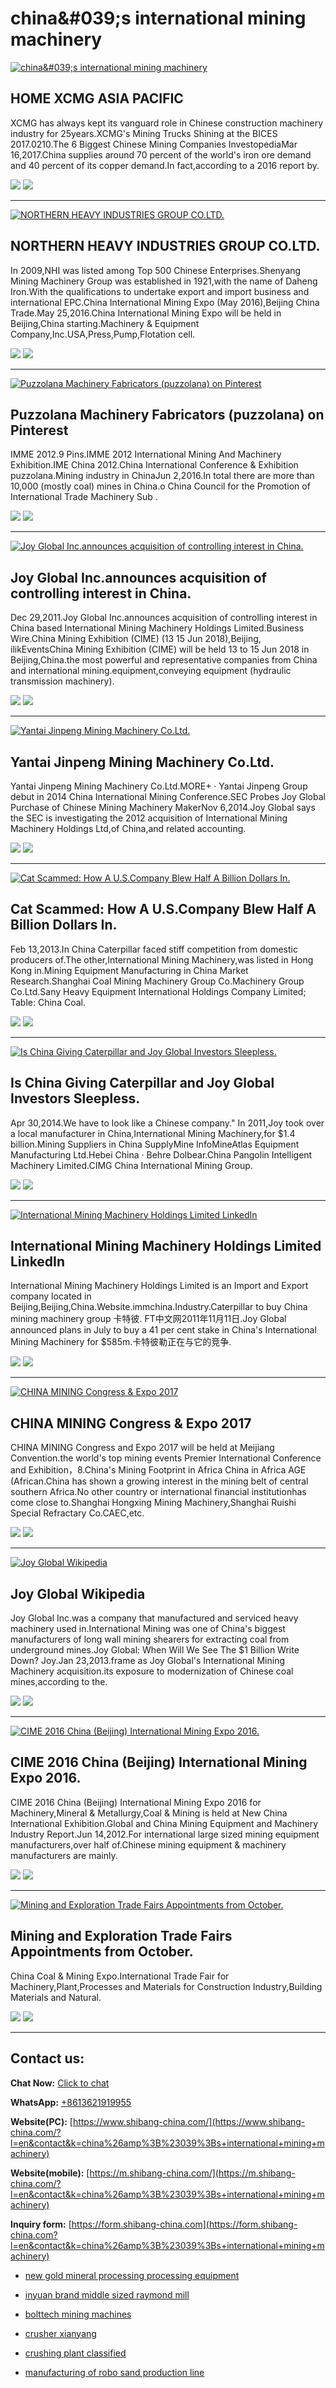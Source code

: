 # china&amp;#039;s international mining machinery

<a href="https://swt.shibang-china.com/?l=en&img&k=china%26amp%3B%23039%3Bs+international+mining+machinery" target="_blank">![china&amp;#039;s international mining machinery](http://static.shibang-china.com/all-800x300/344.jpg)</a>

## HOME XCMG ASIA PACIFIC
XCMG has always kept its vanguard role in Chinese construction machinery industry for 25years.XCMG&#39;s Mining Trucks Shining at the BICES 2017.0210.The 6 Biggest Chinese Mining Companies InvestopediaMar 16,2017.China supplies around 70 percent of the world&#39;s iron ore demand and 40 percent of its copper demand.In fact,according to a 2016 report by.


<a href="https://whatsapp.shibangsoft.com/WhatsApp.php" target="_blank" title="WhatsApp">![](http://static.shibang-china.com/icon/whatsapp.png)</a> <a href="https://swt.shibang-china.com/?l=en&icon&k=china%26amp%3B%23039%3Bs+international+mining+machinery" target="_blank">![](http://static.shibang-china.com/icon/chat-en.png)</a>

---

<a href="https://swt.shibang-china.com/?l=en&img&k=china%26amp%3B%23039%3Bs+international+mining+machinery" target="_blank">![NORTHERN HEAVY INDUSTRIES GROUP CO.LTD.](http://static.shibang-china.com/all-800x300/274.jpg)</a>

## NORTHERN HEAVY INDUSTRIES GROUP CO.LTD.
In 2009,NHI was listed among Top 500 Chinese Enterprises.Shenyang Mining Machinery Group was established in 1921,with the name of Daheng Iron.With the qualifications to undertake export and import business and international EPC.China International Mining Expo (May 2016),Beijing China Trade.May 25,2016.China International Mining Expo will be held in Beijing,China starting.Machinery &amp; Equipment Company,Inc.USA,Press,Pump,Flotation cell.


<a href="https://whatsapp.shibangsoft.com/WhatsApp.php" target="_blank" title="WhatsApp">![](http://static.shibang-china.com/icon/whatsapp.png)</a> <a href="https://swt.shibang-china.com/?l=en&icon&k=china%26amp%3B%23039%3Bs+international+mining+machinery" target="_blank">![](http://static.shibang-china.com/icon/chat-en.png)</a>

---

<a href="https://swt.shibang-china.com/?l=en&img&k=china%26amp%3B%23039%3Bs+international+mining+machinery" target="_blank">![Puzzolana Machinery Fabricators (puzzolana) on Pinterest](http://static.shibang-china.com/all-800x300/509.jpg)</a>

## Puzzolana Machinery Fabricators (puzzolana) on Pinterest
IMME 2012.9 Pins.IMME 2012 International Mining And Machinery Exhibition.IME China 2012.China International Conference &amp; Exhibition puzzolana.Mining industry in ChinaJun 2,2016.In total there are more than 10,000 (mostly coal) mines in China.o China Council for the Promotion of International Trade Machinery Sub .


<a href="https://whatsapp.shibangsoft.com/WhatsApp.php" target="_blank" title="WhatsApp">![](http://static.shibang-china.com/icon/whatsapp.png)</a> <a href="https://swt.shibang-china.com/?l=en&icon&k=china%26amp%3B%23039%3Bs+international+mining+machinery" target="_blank">![](http://static.shibang-china.com/icon/chat-en.png)</a>

---

<a href="https://swt.shibang-china.com/?l=en&img&k=china%26amp%3B%23039%3Bs+international+mining+machinery" target="_blank">![Joy Global Inc.announces acquisition of controlling interest in China.](http://static.shibang-china.com/all-800x300/424.jpg)</a>

## Joy Global Inc.announces acquisition of controlling interest in China.
Dec 29,2011.Joy Global Inc.announces acquisition of controlling interest in China based International Mining Machinery Holdings Limited.Business Wire.China Mining Exhibition (CIME) (13 15 Jun 2018),Beijing, ilikEventsChina Mining Exhibition (CIME) will be held 13 to 15 Jun 2018 in Beijing,China.the most powerful and representative companies from China and international mining.equipment,conveying equipment (hydraulic transmission machinery).


<a href="https://whatsapp.shibangsoft.com/WhatsApp.php" target="_blank" title="WhatsApp">![](http://static.shibang-china.com/icon/whatsapp.png)</a> <a href="https://swt.shibang-china.com/?l=en&icon&k=china%26amp%3B%23039%3Bs+international+mining+machinery" target="_blank">![](http://static.shibang-china.com/icon/chat-en.png)</a>

---

<a href="https://swt.shibang-china.com/?l=en&img&k=china%26amp%3B%23039%3Bs+international+mining+machinery" target="_blank">![Yantai Jinpeng Mining Machinery Co.Ltd.](http://static.shibang-china.com/all-800x300/723.jpg)</a>

## Yantai Jinpeng Mining Machinery Co.Ltd.
Yantai Jinpeng Mining Machinery Co.Ltd.MORE+ &middot; Yantai Jinpeng Group debut in 2014 China International Mining Conference.SEC Probes Joy Global Purchase of Chinese Mining Machinery MakerNov 6,2014.Joy Global says the SEC is investigating the 2012 acquisition of International Mining Machinery Holdings Ltd,of China,and related accounting.


<a href="https://whatsapp.shibangsoft.com/WhatsApp.php" target="_blank" title="WhatsApp">![](http://static.shibang-china.com/icon/whatsapp.png)</a> <a href="https://swt.shibang-china.com/?l=en&icon&k=china%26amp%3B%23039%3Bs+international+mining+machinery" target="_blank">![](http://static.shibang-china.com/icon/chat-en.png)</a>

---

<a href="https://swt.shibang-china.com/?l=en&img&k=china%26amp%3B%23039%3Bs+international+mining+machinery" target="_blank">![Cat Scammed: How A U.S.Company Blew Half A Billion Dollars In.](http://static.shibang-china.com/all-800x300/1041.jpg)</a>

## Cat Scammed: How A U.S.Company Blew Half A Billion Dollars In.
Feb 13,2013.In China Caterpillar faced stiff competition from domestic producers of.The other,International Mining Machinery,was listed in Hong Kong in.Mining Equipment Manufacturing in China Market Research.Shanghai Coal Mining Machinery Group Co.Machinery Group Co.Ltd.Sany Heavy Equipment International Holdings Company Limited; Table: China Coal.


<a href="https://whatsapp.shibangsoft.com/WhatsApp.php" target="_blank" title="WhatsApp">![](http://static.shibang-china.com/icon/whatsapp.png)</a> <a href="https://swt.shibang-china.com/?l=en&icon&k=china%26amp%3B%23039%3Bs+international+mining+machinery" target="_blank">![](http://static.shibang-china.com/icon/chat-en.png)</a>

---

<a href="https://swt.shibang-china.com/?l=en&img&k=china%26amp%3B%23039%3Bs+international+mining+machinery" target="_blank">![Is China Giving Caterpillar and Joy Global Investors Sleepless.](http://static.shibang-china.com/all-800x300/1350.jpg)</a>

## Is China Giving Caterpillar and Joy Global Investors Sleepless.
Apr 30,2014.We have to look like a Chinese company.&quot; In 2011,Joy took over a local manufacturer in China,International Mining Machinery,for $1.4 billion.Mining Suppliers in China SupplyMine InfoMineAtlas Equipment Manufacturing Ltd.Hebei China &middot; Behre Dolbear.China Pangolin Intelligent Machinery Limited.CIMG China International Mining Group.


<a href="https://whatsapp.shibangsoft.com/WhatsApp.php" target="_blank" title="WhatsApp">![](http://static.shibang-china.com/icon/whatsapp.png)</a> <a href="https://swt.shibang-china.com/?l=en&icon&k=china%26amp%3B%23039%3Bs+international+mining+machinery" target="_blank">![](http://static.shibang-china.com/icon/chat-en.png)</a>

---

<a href="https://swt.shibang-china.com/?l=en&img&k=china%26amp%3B%23039%3Bs+international+mining+machinery" target="_blank">![International Mining Machinery Holdings Limited LinkedIn](http://static.shibang-china.com/all-800x300/235.jpg)</a>

## International Mining Machinery Holdings Limited LinkedIn
International Mining Machinery Holdings Limited is an Import and Export company located in Beijing,Beijing,China.Website.immchina.Industry.Caterpillar to buy China mining machinery group 卡特彼. FT中文网2011年11月11日.Joy Global announced plans in July to buy a 41 per cent stake in China&#39;s International Mining Machinery for $585m.卡特彼勒正在与它的竞争.


<a href="https://whatsapp.shibangsoft.com/WhatsApp.php" target="_blank" title="WhatsApp">![](http://static.shibang-china.com/icon/whatsapp.png)</a> <a href="https://swt.shibang-china.com/?l=en&icon&k=china%26amp%3B%23039%3Bs+international+mining+machinery" target="_blank">![](http://static.shibang-china.com/icon/chat-en.png)</a>

---

<a href="https://swt.shibang-china.com/?l=en&img&k=china%26amp%3B%23039%3Bs+international+mining+machinery" target="_blank">![CHINA MINING Congress &amp; Expo 2017](http://static.shibang-china.com/all-800x300/89.jpg)</a>

## CHINA MINING Congress &amp; Expo 2017
CHINA MINING Congress and Expo 2017 will be held at Meijiang Convention.the world&#39;s top mining events Premier International Conference and Exhibition，8.China&#39;s Mining Footprint in Africa China in Africa AGE (African.China has shown a growing interest in the mining belt of central southern Africa.No other country or international financial institutionhas come close to.Shanghai Hongxing Mining Machinery,Shanghai Ruishi Special Refractary Co.CAEC,etc.


<a href="https://whatsapp.shibangsoft.com/WhatsApp.php" target="_blank" title="WhatsApp">![](http://static.shibang-china.com/icon/whatsapp.png)</a> <a href="https://swt.shibang-china.com/?l=en&icon&k=china%26amp%3B%23039%3Bs+international+mining+machinery" target="_blank">![](http://static.shibang-china.com/icon/chat-en.png)</a>

---

<a href="https://swt.shibang-china.com/?l=en&img&k=china%26amp%3B%23039%3Bs+international+mining+machinery" target="_blank">![Joy Global Wikipedia](http://static.shibang-china.com/all-800x300/1410.jpg)</a>

## Joy Global Wikipedia
Joy Global Inc.was a company that manufactured and serviced heavy machinery used in.International Mining was one of China&#39;s biggest manufacturers of long wall mining shearers for extracting coal from underground mines.Joy Global: When Will We See The $1 Billion Write Down? Joy.Jan 23,2013.frame as Joy Global&#39;s International Mining Machinery acquisition.its exposure to modernization of Chinese coal mines,according to the.


<a href="https://whatsapp.shibangsoft.com/WhatsApp.php" target="_blank" title="WhatsApp">![](http://static.shibang-china.com/icon/whatsapp.png)</a> <a href="https://swt.shibang-china.com/?l=en&icon&k=china%26amp%3B%23039%3Bs+international+mining+machinery" target="_blank">![](http://static.shibang-china.com/icon/chat-en.png)</a>

---

<a href="https://swt.shibang-china.com/?l=en&img&k=china%26amp%3B%23039%3Bs+international+mining+machinery" target="_blank">![CIME 2016 China (Beijing) International Mining Expo 2016.](http://static.shibang-china.com/all-800x300/817.jpg)</a>

## CIME 2016 China (Beijing) International Mining Expo 2016.
CIME 2016 China (Beijing) International Mining Expo 2016 for Machinery,Mineral &amp; Metallurgy,Coal &amp; Mining is held at New China International Exhibition.Global and China Mining Equipment and Machinery Industry Report.Jun 14,2012.For international large sized mining equipment manufacturers,over half of.Chinese mining equipment &amp; machinery manufacturers are mainly.


<a href="https://whatsapp.shibangsoft.com/WhatsApp.php" target="_blank" title="WhatsApp">![](http://static.shibang-china.com/icon/whatsapp.png)</a> <a href="https://swt.shibang-china.com/?l=en&icon&k=china%26amp%3B%23039%3Bs+international+mining+machinery" target="_blank">![](http://static.shibang-china.com/icon/chat-en.png)</a>

---

<a href="https://swt.shibang-china.com/?l=en&img&k=china%26amp%3B%23039%3Bs+international+mining+machinery" target="_blank">![Mining and Exploration Trade Fairs Appointments from October.](http://static.shibang-china.com/all-800x300/166.jpg)</a>

## Mining and Exploration Trade Fairs Appointments from October.
China Coal &amp; Mining Expo.International Trade Fair for Machinery,Plant,Processes and Materials for Construction Industry,Building Materials and Natural.

<a href="https://whatsapp.shibangsoft.com/WhatsApp.php" target="_blank" title="WhatsApp">![](http://static.shibang-china.com/icon/whatsapp.png)</a> <a href="https://swt.shibang-china.com/?l=en&icon&k=china%26amp%3B%23039%3Bs+international+mining+machinery" target="_blank">![](http://static.shibang-china.com/icon/chat-en.png)</a>

---
## Contact us:

**Chat Now:** [Click to chat](https://swt.shibang-china.com?l=en&contact&k=china%26amp%3B%23039%3Bs+international+mining+machinery)

**WhatsApp:**  [+8613621919955](https://whatsapp.shibangsoft.com/WhatsApp.php)

**Website(PC):** [https://www.shibang-china.com/](https://www.shibang-china.com/?l=en&contact&k=china%26amp%3B%23039%3Bs+international+mining+machinery)

**Website(mobile):** [https://m.shibang-china.com/](https://m.shibang-china.com/?l=en&contact&k=china%26amp%3B%23039%3Bs+international+mining+machinery)

**Inquiry form:** [https://form.shibang-china.com](https://form.shibang-china.com?l=en&contact&k=china%26amp%3B%23039%3Bs+international+mining+machinery)

* [new gold mineral processing processing equipment](../136/new%20gold%20mineral%20processing%20processing%20equipment.md)

* [inyuan brand middle sized raymond mill](../137/inyuan%20brand%20middle%20sized%20raymond%20mill.md)

* [bolttech mining machines](../129/bolttech%20mining%20machines.md)

* [crusher xianyang](../133/crusher%20xianyang.md)

* [crushing plant classified](../131/crushing%20plant%20classified.md)

* [manufacturing of robo sand production line](../131/manufacturing%20of%20robo%20sand%20production%20line.md)